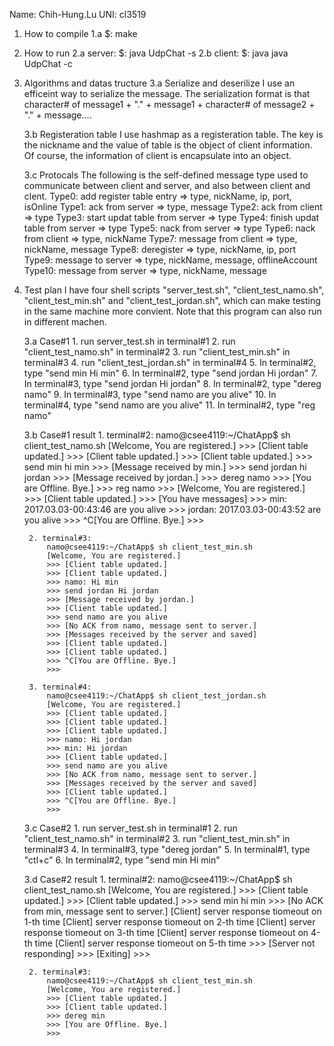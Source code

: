 Name: Chih-Hung.Lu 
UNI: cl3519

1. How to compile
    1.a $: make

2. How to run
    2.a server: $: java UdpChat -s <server-port>
    2.b client: $: java java UdpChat -c <nick-name> <server-ip> <server-port> <client-port>

3. Algorithms and datas tructure
    3.a Serialize and deserilize
        I use an efficeint way to serialize the message. The serialization format is that character# of message1 + 
        "." + message1 + character# of message2 + "." + message.... 

    3.b Registeration table
        I use hashmap as a registeration table. The key is the nickname and the value of table is the object of client information.
        Of course, the information of client is encapsulate into an object.
        
    3.c Protocals
        The following is the self-defined message type used to communicate between client and server, and also between client and 
        clent.
        Type0: add register table entry => type, nickName, ip, port, isOnline 
        Type1: ack from server => type, message
        Type2: ack from client => type
        Type3: start updat table from server => type
        Type4: finish updat table from server => type
        Type5: nack from server => type
        Type6: nack from client => type, nickName
        Type7: message from client => type, nickName, message
        Type8: deregister => type, nickName, ip, port
        Type9: message to server => type, nickName, message, offlineAccount 
        Type10: message from server => type, nickName, message

4. Test plan
    I have four shell scripts "server_test.sh", "client_test_namo.sh", "client_test_min.sh" and "client_test_jordan.sh", 
    which can make testing in the same machine more convient. Note that this program can also run in different machen.
   
    3.a Case#1
        1. run server_test.sh in terminal#1
        2. run "client_test_namo.sh" in terminal#2
        3. run "client_test_min.sh" in terminal#3
        4. run "client_test_jordan.sh" in terminal#4
        5. In terminal#2, type "send min Hi min"
        6. In terminal#2, type "send jordan Hi jordan"
        7. In terminal#3, type "send jordan Hi jordan"
        8. In terminal#2, type "dereg namo"
        9. In terminal#3, type "send namo are you alive"
        10. In terminal#4, type "send namo are you alive"
        11. In terminal#2, type "reg namo"

    3.b Case#1 result
        1. terminal#2:
            namo@csee4119:~/ChatApp$ sh client_test_namo.sh 
            [Welcome, You are registered.]
            >>> [Client table updated.]
            >>> [Client table updated.]
            >>> [Client table updated.]
            >>> send min hi min
            >>> [Message received by min.]
            >>> send jordan hi jordan
            >>> [Message received by jordan.]
            >>> dereg namo
            >>> [You are Offline. Bye.]
            >>> reg namo
            >>> [Welcome, You are registered.]
            >>> [Client table updated.]
            >>> [You have messages]
            >>> min: 2017.03.03-00:43:46 are you alive
            >>> jordan: 2017.03.03-00:43:52 are you alive
            >>> ^C[You are Offline. Bye.]
            >>>

        2. terminal#3:
            namo@csee4119:~/ChatApp$ sh client_test_min.sh 
            [Welcome, You are registered.]
            >>> [Client table updated.]
            >>> [Client table updated.]
            >>> namo: Hi min
            >>> send jordan Hi jordan
            >>> [Message received by jordan.]
            >>> [Client table updated.]
            >>> send namo are you alive
            >>> [No ACK from namo, message sent to server.]
            >>> [Messages received by the server and saved]
            >>> [Client table updated.]
            >>> [Client table updated.]
            >>> ^C[You are Offline. Bye.]
            >>>  

        3. terminal#4:
            namo@csee4119:~/ChatApp$ sh client_test_jordan.sh 
            [Welcome, You are registered.]
            >>> [Client table updated.]
            >>> [Client table updated.]
            >>> [Client table updated.]
            >>> namo: Hi jordan
            >>> min: Hi jordan
            >>> [Client table updated.]
            >>> send namo are you alive
            >>> [No ACK from namo, message sent to server.]
            >>> [Messages received by the server and saved]
            >>> [Client table updated.]
            >>> ^C[You are Offline. Bye.]
            >>> 

    3.c Case#2
        1. run server_test.sh in terminal#1
        2. run "client_test_namo.sh" in terminal#2
        3. run "client_test_min.sh" in terminal#3
        4. In terminal#3, type "dereg jordan"
        5. In terminal#1, type "ctl+c"
        6. In terminal#2, type "send min Hi min"

    3.d Case#2 result
        1. terminal#2:
            namo@csee4119:~/ChatApp$ sh client_test_namo.sh 
            [Welcome, You are registered.]
            >>> [Client table updated.]
            >>> [Client table updated.]
            >>> send min hi min
            >>> [No ACK from min, message sent to server.]
            [Client] server response tiomeout on 1-th time
            [Client] server response tiomeout on 2-th time
            [Client] server response tiomeout on 3-th time
            [Client] server response tiomeout on 4-th time
            [Client] server response tiomeout on 5-th time
            >>> [Server not responding]
            >>> [Exiting]
            >>> 

        2. terminal#3:
            namo@csee4119:~/ChatApp$ sh client_test_min.sh 
            [Welcome, You are registered.]
            >>> [Client table updated.]
            >>> [Client table updated.]
            >>> dereg min
            >>> [You are Offline. Bye.]
            >>> 
